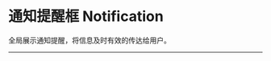 # 通知提醒框 Notification

全局展示通知提醒，将信息及时有效的传达给用户。

---

<script setup>
import NotificationApi from "./component/notification-api.md"
</script>

<notification-api />

